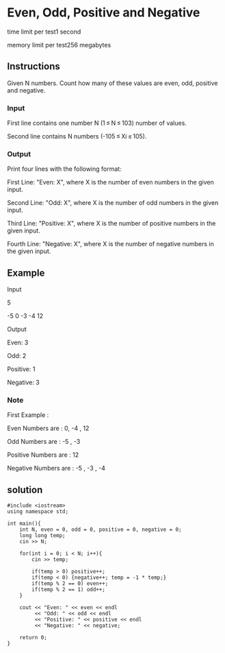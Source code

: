 # Even, Odd, Positive and Negative

time limit per test1 second

memory limit per test256 megabytes

## Instructions

Given N numbers. Count how many of these values are even, odd, positive and negative.

### Input
First line contains one number N (1 ≤ N ≤ 103) number of values.

Second line contains N numbers (-105 ≤ Xi ≤ 105).

### Output
Print four lines with the following format:

First Line: "Even: X", where X is the number of even numbers in the given input.

Second Line: "Odd: X", where X is the number of odd numbers in the given input.

Third Line: "Positive: X", where X is the number of positive numbers in the given input.

Fourth Line: "Negative: X", where X is the number of negative numbers in the given input.

## Example
Input

5

-5 0 -3 -4 12

Output

Even: 3

Odd: 2

Positive: 1

Negative: 3

### Note

First Example :

Even Numbers are : 0, -4 , 12

Odd Numbers are : -5 , -3

Positive Numbers are : 12

Negative Numbers are : -5 , -3 , -4

## solution

```
#include <iostream>
using namespace std;

int main(){
    int N, even = 0, odd = 0, positive = 0, negative = 0;
    long long temp;
    cin >> N;

    for(int i = 0; i < N; i++){
        cin >> temp;

        if(temp > 0) positive++;
        if(temp < 0) {negative++; temp = -1 * temp;}
        if(temp % 2 == 0) even++;
        if(temp % 2 == 1) odd++;
    }

    cout << "Even: " << even << endl
         << "Odd: " << odd << endl
         << "Positive: " << positive << endl
         << "Negative: " << negative;

    return 0;
}
```

